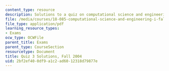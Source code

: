 ```yaml
---
content_type: resource
description: Solutions to a quiz on computational science and engineering.
file: /media/courses/18-085-computational-science-and-engineering-i-fall-2008/2bf2ef400df9a1c2ad6012318d79877e_q3sols18085f04.pdf
file_type: application/pdf
learning_resource_types:
- Exams
ocw_type: OCWFile
parent_title: Exams
parent_type: CourseSection
resourcetype: Document
title: Quiz 3 Solutions, Fall 2004
uid: 2bf2ef40-0df9-a1c2-ad60-12318d79877e
---
```

